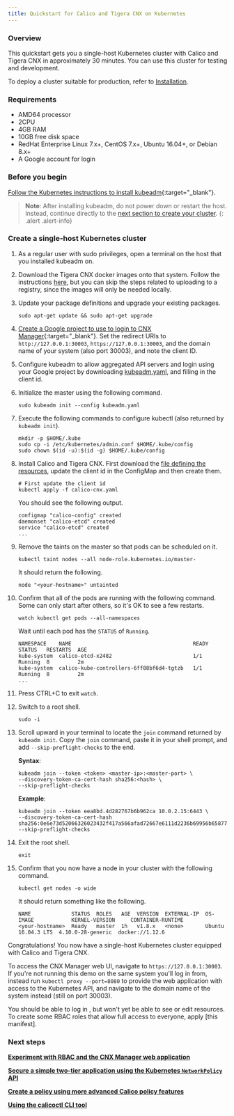 ```yaml
---
title: Quickstart for Calico and Tigera CNX on Kubernetes
---
```



### Overview

This quickstart gets you a single-host Kubernetes cluster with Calico
and Tigera CNX in approximately 30 minutes. You can use this cluster for
testing and development.

To deploy a cluster suitable for production, refer to [Installation](https://docs.projectcalico.org/master/getting-started/kubernetes/installation/).


### Requirements

- AMD64 processor
- 2CPU
- 4GB RAM
- 10GB free disk space
- RedHat Enterprise Linux 7.x+, CentOS 7.x+, Ubuntu 16.04+, or Debian 8.x+
- A Google account for login


### Before you begin

[Follow the Kubernetes instructions to install kubeadm](https://kubernetes.io/docs/setup/independent/install-kubeadm/){:target="_blank"}.

> **Note**: After installing kubeadm, do not power down or restart
the host. Instead, continue directly to the 
[next section to create your cluster](#create-a-single-host-kubernetes-cluster).
{: .alert .alert-info}


### Create a single-host Kubernetes cluster

1. As a regular user with sudo privileges, open a terminal on the host that 
   you installed kubeadm on. 

1. Download the Tigera CNX docker images onto that system.  Follow the instructions
   [here]({{site.baseurl}}/{{page.version}}/getting-started/essentials), but you can
   skip the steps related to uploading to a registry, since the images will only be
   needed locally.

1. Update your package definitions and upgrade your existing packages.

   ```
   sudo apt-get update && sudo apt-get upgrade
   ```
   
1. [Create a Google project to use to login to CNX Manager](https://developers.google.com/identity/protocols/OpenIDConnect){:target="_blank"}.
   Set the redirect URIs to `http://127.0.0.1:30003`, `https://127.0.0.1:30003`,
   and the domain name of your system (also port 30003), and note the client ID.

1. Configure kubeadm to allow aggregated API servers and login using your Google project
   by downloading [kubeadm.yaml]({{site.baseurl}}/{{page.version}}/getting-started/essentials/demo-manifests/kubeadm.yaml),
   and filling in the client id.

1. Initialize the master using the following command.

   ```
   sudo kubeadm init --config kubeadm.yaml
   ```
   
1. Execute the following commands to configure kubectl (also returned by
   `kubeadm init`).

   ```
   mkdir -p $HOME/.kube
   sudo cp -i /etc/kubernetes/admin.conf $HOME/.kube/config
   sudo chown $(id -u):$(id -g) $HOME/.kube/config
   ```
   
1. Install Calico and Tigera CNX.  First download the [file defining the resources]({{site.baseurl}}/{{page.version}}/getting-started/essentials/demo-manifests/calico-cnx.yaml), update the client id
   in the ConfigMap and then create them.

   ```
   # First update the client id
   kubectl apply -f calico-cnx.yaml
   ```

   You should see the following output.

   ```
   configmap "calico-config" created
   daemonset "calico-etcd" created
   service "calico-etcd" created
   ...
   ```
   
1. Remove the taints on the master so that pods can be scheduled on it.
   
   ```
   kubectl taint nodes --all node-role.kubernetes.io/master-
   ```

   It should return the following.

   ```
   node "<your-hostname>" untainted
   ```
   
1. Confirm that all of the pods are running with the following command.
   Some can only start after others, so it's OK to see a few restarts.

   ```
   watch kubectl get pods --all-namespaces
   ```
   
   Wait until each pod has the `STATUS` of `Running`.

   ```
   NAMESPACE    NAME                                       READY  STATUS   RESTARTS  AGE
   kube-system  calico-etcd-x2482                          1/1    Running  0         2m
   kube-system  calico-kube-controllers-6ff88bf6d4-tgtzb   1/1    Running  0         2m
   ...
   ```

1. Press CTRL+C to exit `watch`.

1. Switch to a root shell.

   ```
   sudo -i
   ```

1. Scroll upward in your terminal to locate the `join` command
   returned by `kubeadm init`. Copy the `join` command, paste it
   in your shell prompt, and add `--skip-preflight-checks` to the end.
   
   **Syntax**:
   ```
   kubeadm join --token <token> <master-ip>:<master-port> \
   --discovery-token-ca-cert-hash sha256:<hash> \
   --skip-preflight-checks
   ```
   
   **Example**:
   ```
   kubeadm join --token eea8bd.4d282767b6b962ca 10.0.2.15:6443 \
   --discovery-token-ca-cert-hash sha256:0e6e73d52066326023432f417a566afad72667e6111d2236b69956b658773255
   --skip-preflight-checks
   ```
   
1. Exit the root shell.

   ```
   exit
   ```

1. Confirm that you now have a node in your cluster with the 
   following command.
   
   ```
   kubectl get nodes -o wide
   ```
   
   It should return something like the following.
   
   ```
   NAME             STATUS  ROLES   AGE  VERSION  EXTERNAL-IP  OS-IMAGE            KERNEL-VERSION     CONTAINER-RUNTIME
   <your-hostname>  Ready   master  1h   v1.8.x   <none>       Ubuntu 16.04.3 LTS  4.10.0-28-generic  docker://1.12.6
   ```
   
Congratulations! You now have a single-host Kubernetes cluster
equipped with Calico and Tigera CNX.

To access the CNX Manager web UI, navigate to `https://127.0.0.1:30003`.
If you're not running this demo on the same system you'll log in from,
instead run `kubectl proxy --port=8080` to provide the web application
with access to the Kubernetes API, and navigate to the domain name of
the system instead (still on port 30003).

You should be able to log in , but won't yet be able to see or edit resources.
To create some RBAC roles that allow full access to everyone, apply [this manifest].


### Next steps

**[Experiment with RBAC and the CNX Manager web application]({{site.baseurl}}/{{page.version}}/reference/essentials/rbac-tiered-policies)**

**[Secure a simple two-tier application using the Kubernetes `NetworkPolicy` API](tutorials/simple-policy)**

**[Create a policy using more advanced Calico policy features](tutorials/advanced-policy)**

**[Using the calicoctl CLI tool](https://docs.projectcalico.org/master/getting-started/kubernetes/tutorials/using-calicoctl)**
